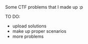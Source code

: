Some CTF problems that I made up :p

TO DO: 
- upload solutions
- make up proper scenarios
- more problems  
